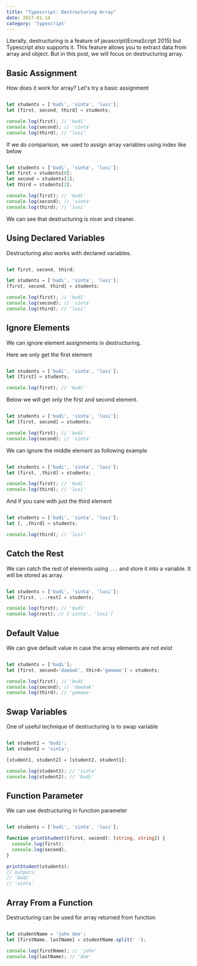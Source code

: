 ```yaml
---
title: "Typescript: Destructuring Array"
date: 2017-01-14
category: 'typescript'
---
```


Literally, destructuring is a feature of javascript(EcmaScript 2015) but Typescript also supports it. This feature allows you to extract data from array and object. But in this post, we will focus on destructuring array.

## Basic Assignment

How does it work for array? Let's try a basic assignment

```typescript

let students = ['budi', 'sinta', 'lusi'];
let [first, second, third] = students;

console.log(first); // 'budi'
console.log(second); // 'sinta'
console.log(third); // 'lusi'
```

If we do comparison, we used to assign array variables using index like below

```typescript

let students = ['budi', 'sinta', 'lusi'];
let first = students[0];
let second = students[1];
let third = students[2];

console.log(first); // 'budi'
console.log(second); // 'sinta'
console.log(third); // 'lusi'
```

We can see that destructuring is nicer and cleaner.

## Using Declared Variables

Destructuring also works with declared variables.

```typescript

let first, second, third;

let students = ['budi', 'sinta', 'lusi'];
[first, second, third] = students;

console.log(first); // 'budi'
console.log(second); // 'sinta'
console.log(third); // 'lusi'
```

## Ignore Elements

We can ignore element assignments in destructuring.

Here we only get the first element

```typescript

let students = ['budi', 'sinta', 'lusi'];
let [first] = students;

console.log(first); // 'budi'
```

Below we will get only the first and second element.

```typescript

let students = ['budi', 'sinta', 'lusi'];
let [first, second] = students;

console.log(first); // 'budi'
console.log(second); // 'sinta'
```

We can ignore the middle element as following example

```typescript

let students = ['budi', 'sinta', 'lusi'];
let [first, ,third] = students;

console.log(first); // 'budi'
console.log(third); // 'lusi'
```

And if you care with just the third element

```typescript

let students = ['budi', 'sinta', 'lusi'];
let [, ,third] = students;

console.log(third); // 'lusi'
```

## Catch the Rest

We can catch the rest of elements using `...` and store it into a variable. It will be stored as array.

```typescript

let students = ['budi', 'sinta', 'lusi'];
let [first, ...rest] = students;

console.log(first); // 'budi'
console.log(rest); // ['sinta', 'lusi']
```

## Default Value

We can give default value in case the array elements are not exist

```typescript

let students = ['budi'];
let [first, second='daebak', third='gomawo'] = students;

console.log(first); // 'budi'
console.log(second); // 'daebak'
console.log(third); // 'gomawo'
```

## Swap Variables

One of useful technique of destructuring is to swap variable

```typescript

let student1 = 'budi';
let student2 = 'sinta';

[student1, student2] = [student2, student1];

console.log(student1); // 'sinta'
console.log(student2); // 'budi'
```

## Function Parameter

We can use destructuring in function parameter

```typescript

let students = ['budi', 'sinta', 'lusi'];

function printStudent([first, second]: [string, string]) {
  console.log(first);
  console.log(second);
}

printStudent(students);
// outputs:
// 'budi'
// 'sinta'
```

## Array From a Function

Destructuring can be used for array returned from function

```typescript

let studentName = 'john doe';
let [firstName, lastName] = studentName.split(' ');

console.log(firstName); // 'john'
console.log(lastName); // 'doe'
```
